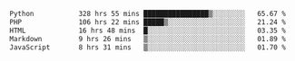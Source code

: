 <!--START_SECTION:waka-->

```txt
Python           328 hrs 55 mins ████████████████▒░░░░░░░░   65.67 %
PHP              106 hrs 22 mins █████▒░░░░░░░░░░░░░░░░░░░   21.24 %
HTML             16 hrs 48 mins  █░░░░░░░░░░░░░░░░░░░░░░░░   03.35 %
Markdown         9 hrs 26 mins   ▒░░░░░░░░░░░░░░░░░░░░░░░░   01.89 %
JavaScript       8 hrs 31 mins   ▒░░░░░░░░░░░░░░░░░░░░░░░░   01.70 %
```

<!--END_SECTION:waka-->
